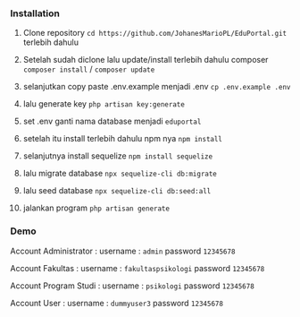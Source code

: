 ### Installation

1. Clone repository `cd https://github.com/JohanesMarioPL/EduPortal.git` terlebih dahulu

2. Setelah sudah diclone lalu update/install terlebih dahulu composer `composer install` / `composer update`

3. selanjutkan copy paste .env.example menjadi .env `cp .env.example .env`

4. lalu generate key `php artisan key:generate`

5. set .env ganti nama database menjadi `eduportal`

6. setelah itu install terlebih dahulu npm nya `npm install`

7. selanjutnya install sequelize `npm install sequelize`

8. lalu migrate database `npx sequelize-cli db:migrate`

9. lalu seed database `npx sequelize-cli db:seed:all`

10. jalankan program `php artisan generate` 


### Demo
Account Administrator : username : `admin` password `12345678`

Account Fakultas : username : `fakultaspsikologi` password `12345678`

Account Program Studi : username : `psikologi` password `12345678`

Account User : username : `dummyuser3` password `12345678`
